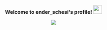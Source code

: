 <h3 align="center">
  Welcome to ender_schesi's profile!
  <img src="https://media.giphy.com/media/hvRJCLFzcasrR4ia7z/giphy.gif" width="28">
</h3>

<p align="center">
<img src="https://readme-typing-svg.herokuapp.com?color=FD428D&center=true&size=22&lines=Do+you+want+1+Banana;2+Banana;3+Banana;4+Banana;5+Banana;6+Banana;7+Banana;8+Banana;9+Banana;10+Banana;11+Banana;12+Banana;How+many+do+you+want"/>
</p>
